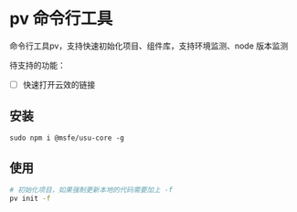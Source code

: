 # pv 命令行工具

命令行工具pv，支持快速初始化项目、组件库，支持环境监测、node 版本监测

待支持的功能：
- [ ] 快速打开云效的链接
## 安装

```JS
sudo npm i @msfe/usu-core -g

```

## 使用

```bash
# 初始化项目，如果强制更新本地的代码需要加上 -f
pv init -f

```


